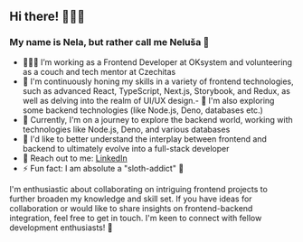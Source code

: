 ## Hi there! 🙋🏻‍♀️
### My name is Nela, but rather call me Neluša 🦄


- 👩🏽‍💻 I’m working as a Frontend Developer at OKsystem and volunteering as a couch and tech mentor at Czechitas
- 🌱 I'm continuously honing my skills in a variety of frontend technologies, such as advanced React, TypeScript, Next.js, Storybook, and Redux, as well as delving into the realm of UI/UX design.- 🔭 I'm also exploring some backend technologies (like Node.js, Deno, databases etc.)
- 🔭 Currently, I'm on a journey to explore the backend world, working with technologies like Node.js, Deno, and various databases
- 🤔 I'd like to better understand the interplay between frontend and backend to ultimately evolve into a full-stack developer
- 📱 Reach out to me: [LinkedIn](https://www.linkedin.com/in/nelaletochova)
- ⚡ Fun fact: I am absolute a "sloth-addict" 🦥

I'm enthusiastic about collaborating on intriguing frontend projects to further broaden my knowledge and skill set. If you have ideas for collaboration or would like to share insights on frontend-backend integration, feel free to get in touch. I'm keen to connect with fellow development enthusiasts! 🚀

<!--
**Nelusa/Nelusa** is a ✨ _special_ ✨ repository because its `README.md` (this file) appears on your GitHub profile.

Here are some ideas to get you started:

- 🔭 I’m currently working on ...
- 🌱 I’m currently learning ...
- 👯 I’m looking to collaborate on ...
- 🤔 I’m looking for help with ...
- 💬 Ask me about ...
- 📫 How to reach me: ...
- 😄 Pronouns: ...
- ⚡ Fun fact: ...


-->

